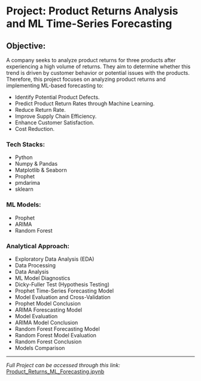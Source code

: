 # Project: Product Returns Analysis and ML Time-Series Forecasting
## Objective:
A company seeks to analyze product returns for three products after experiencing a high volume of returns. They aim to determine whether this trend is driven by customer behavior or potential issues with the products. 
Therefore, this project focuses on analyzing product returns and implementing ML-based forecasting to:

- Identify Potential Product Defects.
- Predict Product Return Rates through Machine Learning.
- Reduce Return Rate.
- Improve Supply Chain Efficiency.
- Enhance Customer Satisfaction.
- Cost Reduction.

### Tech Stacks:
- Python
- Numpy & Pandas
- Matplotlib & Seaborn
- Prophet
- pmdarima
- sklearn

### ML Models:
- Prophet
- ARIMA
- Random Forest

### Analytical Approach:
- Exploratory Data Analysis (EDA)
- Data Processing
- Data Analysis
- ML Model Diagnostics
- Dicky-Fuller Test (Hypothesis Testing)
- Prophet Time-Series Forecasting Model
- Model Evaluation and Cross-Validation
- Prophet Model Conclusion
- ARIMA Forescasting Model
- Model Evaluation
- ARIMA Model Conclusion
- Random Forest Forecasting Model
- Random Forest Model Evaluation
- Random Forest Conclusion
- Models Comparison

------------
*Full Project can be accessed through this link:* [Product_Returns_ML_Forecasting.ipynb](https://github.com/mustafaa7med/product-returns-forecast/blob/main/Product_Returns_ML_Forecasting.ipynb)
